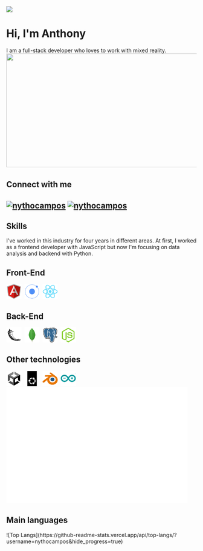 <img align="center" src="https://media.giphy.com/media/xT9IgIRD08lu3XX5D2/giphy.gif" width="5%"></a>

<h1 align="left">Hi, I'm Anthony</h1>
I am a full-stack developer who loves to work with mixed reality.

  <div align="center">
    <img src="https://media.giphy.com/media/4TyNiRPbqRO9V98bpC/giphy.gif" width="600" height="300"/>
  </div>

  <h2>Connect with me<h2>
  <div id="badges">
    <a href="www.linkedin.com/in/nythocampos" target="blank"><img align="center" src="https://raw.githubusercontent.com/rahuldkjain/github-profile-readme-generator/master/src/images/icons/Social/linked-in-alt.svg" alt="nythocampos" height="30" width="40" /></a>  
    <a href="https://instagram.com/nytho86?utm_source=qr&igshid=MzNlNGNkZWQ4Mg==" target="blank"><img align="center" src="https://raw.githubusercontent.com/rahuldkjain/github-profile-readme-generator/master/src/images/icons/Social/instagram.svg" alt="nythocampos" height="30" width="40" /></a>
  </div>
<h2>Skills</h2>
I've worked in this industry for four years in different areas.
At first, I worked as a frontend developer with JavaScript but now I'm focusing on data analysis and backend with Python.
<h2>Front-End</h2>
<div align="left">
<img src="https://github.com/devicons/devicon/blob/master/icons/angularjs/angularjs-original.svg" title="Angular" alt="Angular" width="40" height="40"/>&nbsp;
<img src="https://github.com/devicons/devicon/blob/master/icons/ionic/ionic-original.svg" title="Ionic" alt="Ionic" width="40" height="40"/>&nbsp;
<img src="https://github.com/devicons/devicon/blob/master/icons/react/react-original.svg" title="React" alt="React" width="40" height="40"/>&nbsp;
</div>
<h2>Back-End</h2>
<div align="left">
<img src="https://github.com/devicons/devicon/blob/master/icons/flask/flask-original.svg" title="Flask" alt="Flask" width="40" height="40"/>&nbsp;
<img src="https://github.com/devicons/devicon/blob/master/icons/mongodb/mongodb-original.svg" title="MongoDB" alt="MongoDB" width="40" height="40"/>&nbsp;
<img src="https://github.com/devicons/devicon/blob/master/icons/postgresql/postgresql-original.svg" title="PostgreSql" alt="PostgreSql" width="40" height="40"/>&nbsp;
<img src="https://github.com/devicons/devicon/blob/master/icons/nodejs/nodejs-original.svg" title="Nodejs" alt="Nodejs" width="40" height="40"/>&nbsp;
</div>
<h2>Other technologies</h2>
<div align="left">
<img src="https://github.com/devicons/devicon/blob/master/icons/unity/unity-original.svg" title="Unity" alt="Unity" width="40" height="40"/>&nbsp;
<img src="https://github.com/devicons/devicon/blob/master/icons/ubuntu/ubuntu-plain.svg" title="Ubuntu" alt="Ubuntu" width="40" height="40"/>&nbsp;
<img src="https://github.com/devicons/devicon/blob/master/icons/blender/blender-original.svg" title="Blender" alt="Blender" width="40" height="40"/>&nbsp;
<img src="https://github.com/devicons/devicon/blob/master/icons/arduino/arduino-original.svg" title="Arduino" alt="Arduino" width="40" height="40"/>&nbsp;
</div>
<img src="https://github.com/lowlighter/metrics/blob/examples/metrics.terminal.svg" title="terminal" alt="terminal" width="480" height="306"/>&nbsp;

<h2>Main languages</h2>
![Top Langs](https://github-readme-stats.vercel.app/api/top-langs/?username=nythocampos&hide_progress=true)
